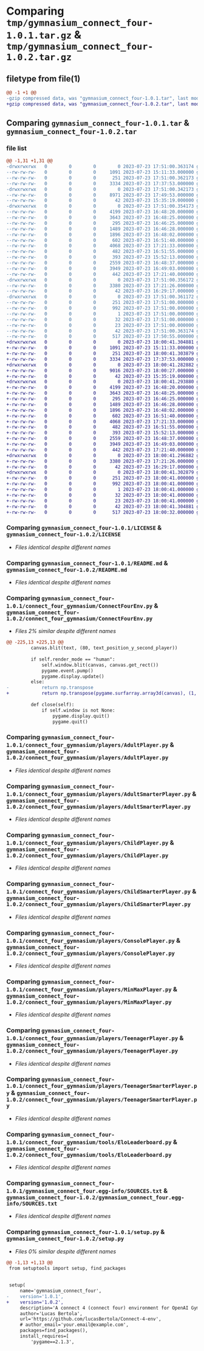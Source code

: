 # Comparing `tmp/gymnasium_connect_four-1.0.1.tar.gz` & `tmp/gymnasium_connect_four-1.0.2.tar.gz`

## filetype from file(1)

```diff
@@ -1 +1 @@
-gzip compressed data, was "gymnasium_connect_four-1.0.1.tar", last modified: Sun Jul 23 17:51:00 2023, max compression
+gzip compressed data, was "gymnasium_connect_four-1.0.2.tar", last modified: Sun Jul 23 18:00:41 2023, max compression
```

## Comparing `gymnasium_connect_four-1.0.1.tar` & `gymnasium_connect_four-1.0.2.tar`

### file list

```diff
@@ -1,31 +1,31 @@
-drwxrwxrwx   0        0        0        0 2023-07-23 17:51:00.363174 gymnasium_connect_four-1.0.1/
--rw-rw-rw-   0        0        0     1091 2023-07-23 15:11:33.000000 gymnasium_connect_four-1.0.1/LICENSE
--rw-rw-rw-   0        0        0      251 2023-07-23 17:51:00.362173 gymnasium_connect_four-1.0.1/PKG-INFO
--rw-rw-rw-   0        0        0     3334 2023-07-23 17:37:53.000000 gymnasium_connect_four-1.0.1/README.md
-drwxrwxrwx   0        0        0        0 2023-07-23 17:51:00.342173 gymnasium_connect_four-1.0.1/connect_four_gymnasium/
--rw-rw-rw-   0        0        0     8971 2023-07-23 17:49:53.000000 gymnasium_connect_four-1.0.1/connect_four_gymnasium/ConnectFourEnv.py
--rw-rw-rw-   0        0        0       42 2023-07-23 15:35:19.000000 gymnasium_connect_four-1.0.1/connect_four_gymnasium/__init__.py
-drwxrwxrwx   0        0        0        0 2023-07-23 17:51:00.354173 gymnasium_connect_four-1.0.1/connect_four_gymnasium/players/
--rw-rw-rw-   0        0        0     4199 2023-07-23 16:48:20.000000 gymnasium_connect_four-1.0.1/connect_four_gymnasium/players/AdultPlayer.py
--rw-rw-rw-   0        0        0     3643 2023-07-23 16:48:25.000000 gymnasium_connect_four-1.0.1/connect_four_gymnasium/players/AdultSmarterPlayer.py
--rw-rw-rw-   0        0        0      295 2023-07-23 16:46:25.000000 gymnasium_connect_four-1.0.1/connect_four_gymnasium/players/BabyPlayer.py
--rw-rw-rw-   0        0        0     1489 2023-07-23 16:46:28.000000 gymnasium_connect_four-1.0.1/connect_four_gymnasium/players/ChildPlayer.py
--rw-rw-rw-   0        0        0     1896 2023-07-23 16:48:02.000000 gymnasium_connect_four-1.0.1/connect_four_gymnasium/players/ChildSmarterPlayer.py
--rw-rw-rw-   0        0        0      602 2023-07-23 16:51:40.000000 gymnasium_connect_four-1.0.1/connect_four_gymnasium/players/ConsolePlayer.py
--rw-rw-rw-   0        0        0     4068 2023-07-23 17:21:33.000000 gymnasium_connect_four-1.0.1/connect_four_gymnasium/players/MinMaxPlayer.py
--rw-rw-rw-   0        0        0      482 2023-07-23 16:51:55.000000 gymnasium_connect_four-1.0.1/connect_four_gymnasium/players/ModelPlayer.py
--rw-rw-rw-   0        0        0      393 2023-07-23 15:52:13.000000 gymnasium_connect_four-1.0.1/connect_four_gymnasium/players/Player.py
--rw-rw-rw-   0        0        0     2559 2023-07-23 16:48:37.000000 gymnasium_connect_four-1.0.1/connect_four_gymnasium/players/TeenagerPlayer.py
--rw-rw-rw-   0        0        0     3949 2023-07-23 16:49:03.000000 gymnasium_connect_four-1.0.1/connect_four_gymnasium/players/TeenagerSmarterPlayer.py
--rw-rw-rw-   0        0        0      442 2023-07-23 17:21:40.000000 gymnasium_connect_four-1.0.1/connect_four_gymnasium/players/__init__.py
-drwxrwxrwx   0        0        0        0 2023-07-23 17:51:00.356172 gymnasium_connect_four-1.0.1/connect_four_gymnasium/tools/
--rw-rw-rw-   0        0        0     3380 2023-07-23 17:21:26.000000 gymnasium_connect_four-1.0.1/connect_four_gymnasium/tools/EloLeaderboard.py
--rw-rw-rw-   0        0        0       42 2023-07-23 16:29:17.000000 gymnasium_connect_four-1.0.1/connect_four_gymnasium/tools/__init__.py
-drwxrwxrwx   0        0        0        0 2023-07-23 17:51:00.361172 gymnasium_connect_four-1.0.1/gymnasium_connect_four.egg-info/
--rw-rw-rw-   0        0        0      251 2023-07-23 17:51:00.000000 gymnasium_connect_four-1.0.1/gymnasium_connect_four.egg-info/PKG-INFO
--rw-rw-rw-   0        0        0      992 2023-07-23 17:51:00.000000 gymnasium_connect_four-1.0.1/gymnasium_connect_four.egg-info/SOURCES.txt
--rw-rw-rw-   0        0        0        1 2023-07-23 17:51:00.000000 gymnasium_connect_four-1.0.1/gymnasium_connect_four.egg-info/dependency_links.txt
--rw-rw-rw-   0        0        0       32 2023-07-23 17:51:00.000000 gymnasium_connect_four-1.0.1/gymnasium_connect_four.egg-info/requires.txt
--rw-rw-rw-   0        0        0       23 2023-07-23 17:51:00.000000 gymnasium_connect_four-1.0.1/gymnasium_connect_four.egg-info/top_level.txt
--rw-rw-rw-   0        0        0       42 2023-07-23 17:51:00.363174 gymnasium_connect_four-1.0.1/setup.cfg
--rw-rw-rw-   0        0        0      517 2023-07-23 17:50:55.000000 gymnasium_connect_four-1.0.1/setup.py
+drwxrwxrwx   0        0        0        0 2023-07-23 18:00:41.304881 gymnasium_connect_four-1.0.2/
+-rw-rw-rw-   0        0        0     1091 2023-07-23 15:11:33.000000 gymnasium_connect_four-1.0.2/LICENSE
+-rw-rw-rw-   0        0        0      251 2023-07-23 18:00:41.303879 gymnasium_connect_four-1.0.2/PKG-INFO
+-rw-rw-rw-   0        0        0     3334 2023-07-23 17:37:53.000000 gymnasium_connect_four-1.0.2/README.md
+drwxrwxrwx   0        0        0        0 2023-07-23 18:00:41.282882 gymnasium_connect_four-1.0.2/connect_four_gymnasium/
+-rw-rw-rw-   0        0        0     9016 2023-07-23 18:00:27.000000 gymnasium_connect_four-1.0.2/connect_four_gymnasium/ConnectFourEnv.py
+-rw-rw-rw-   0        0        0       42 2023-07-23 15:35:19.000000 gymnasium_connect_four-1.0.2/connect_four_gymnasium/__init__.py
+drwxrwxrwx   0        0        0        0 2023-07-23 18:00:41.293880 gymnasium_connect_four-1.0.2/connect_four_gymnasium/players/
+-rw-rw-rw-   0        0        0     4199 2023-07-23 16:48:20.000000 gymnasium_connect_four-1.0.2/connect_four_gymnasium/players/AdultPlayer.py
+-rw-rw-rw-   0        0        0     3643 2023-07-23 16:48:25.000000 gymnasium_connect_four-1.0.2/connect_four_gymnasium/players/AdultSmarterPlayer.py
+-rw-rw-rw-   0        0        0      295 2023-07-23 16:46:25.000000 gymnasium_connect_four-1.0.2/connect_four_gymnasium/players/BabyPlayer.py
+-rw-rw-rw-   0        0        0     1489 2023-07-23 16:46:28.000000 gymnasium_connect_four-1.0.2/connect_four_gymnasium/players/ChildPlayer.py
+-rw-rw-rw-   0        0        0     1896 2023-07-23 16:48:02.000000 gymnasium_connect_four-1.0.2/connect_four_gymnasium/players/ChildSmarterPlayer.py
+-rw-rw-rw-   0        0        0      602 2023-07-23 16:51:40.000000 gymnasium_connect_four-1.0.2/connect_four_gymnasium/players/ConsolePlayer.py
+-rw-rw-rw-   0        0        0     4068 2023-07-23 17:21:33.000000 gymnasium_connect_four-1.0.2/connect_four_gymnasium/players/MinMaxPlayer.py
+-rw-rw-rw-   0        0        0      482 2023-07-23 16:51:55.000000 gymnasium_connect_four-1.0.2/connect_four_gymnasium/players/ModelPlayer.py
+-rw-rw-rw-   0        0        0      393 2023-07-23 15:52:13.000000 gymnasium_connect_four-1.0.2/connect_four_gymnasium/players/Player.py
+-rw-rw-rw-   0        0        0     2559 2023-07-23 16:48:37.000000 gymnasium_connect_four-1.0.2/connect_four_gymnasium/players/TeenagerPlayer.py
+-rw-rw-rw-   0        0        0     3949 2023-07-23 16:49:03.000000 gymnasium_connect_four-1.0.2/connect_four_gymnasium/players/TeenagerSmarterPlayer.py
+-rw-rw-rw-   0        0        0      442 2023-07-23 17:21:40.000000 gymnasium_connect_four-1.0.2/connect_four_gymnasium/players/__init__.py
+drwxrwxrwx   0        0        0        0 2023-07-23 18:00:41.296882 gymnasium_connect_four-1.0.2/connect_four_gymnasium/tools/
+-rw-rw-rw-   0        0        0     3380 2023-07-23 17:21:26.000000 gymnasium_connect_four-1.0.2/connect_four_gymnasium/tools/EloLeaderboard.py
+-rw-rw-rw-   0        0        0       42 2023-07-23 16:29:17.000000 gymnasium_connect_four-1.0.2/connect_four_gymnasium/tools/__init__.py
+drwxrwxrwx   0        0        0        0 2023-07-23 18:00:41.302879 gymnasium_connect_four-1.0.2/gymnasium_connect_four.egg-info/
+-rw-rw-rw-   0        0        0      251 2023-07-23 18:00:41.000000 gymnasium_connect_four-1.0.2/gymnasium_connect_four.egg-info/PKG-INFO
+-rw-rw-rw-   0        0        0      992 2023-07-23 18:00:41.000000 gymnasium_connect_four-1.0.2/gymnasium_connect_four.egg-info/SOURCES.txt
+-rw-rw-rw-   0        0        0        1 2023-07-23 18:00:41.000000 gymnasium_connect_four-1.0.2/gymnasium_connect_four.egg-info/dependency_links.txt
+-rw-rw-rw-   0        0        0       32 2023-07-23 18:00:41.000000 gymnasium_connect_four-1.0.2/gymnasium_connect_four.egg-info/requires.txt
+-rw-rw-rw-   0        0        0       23 2023-07-23 18:00:41.000000 gymnasium_connect_four-1.0.2/gymnasium_connect_four.egg-info/top_level.txt
+-rw-rw-rw-   0        0        0       42 2023-07-23 18:00:41.304881 gymnasium_connect_four-1.0.2/setup.cfg
+-rw-rw-rw-   0        0        0      517 2023-07-23 18:00:32.000000 gymnasium_connect_four-1.0.2/setup.py
```

### Comparing `gymnasium_connect_four-1.0.1/LICENSE` & `gymnasium_connect_four-1.0.2/LICENSE`

 * *Files identical despite different names*

### Comparing `gymnasium_connect_four-1.0.1/README.md` & `gymnasium_connect_four-1.0.2/README.md`

 * *Files identical despite different names*

### Comparing `gymnasium_connect_four-1.0.1/connect_four_gymnasium/ConnectFourEnv.py` & `gymnasium_connect_four-1.0.2/connect_four_gymnasium/ConnectFourEnv.py`

 * *Files 2% similar despite different names*

```diff
@@ -225,13 +225,13 @@
         canvas.blit(text, (80, text_position_y_second_player))
 
         if self.render_mode == "human":
             self.window.blit(canvas, canvas.get_rect())
             pygame.event.pump()
             pygame.display.update()
         else:
-            return np.transpose
+            return np.transpose(pygame.surfarray.array3d(canvas), (1, 0, 2))
         
         def close(self):
             if self.window is not None:
                 pygame.display.quit()
                 pygame.quit()
```

### Comparing `gymnasium_connect_four-1.0.1/connect_four_gymnasium/players/AdultPlayer.py` & `gymnasium_connect_four-1.0.2/connect_four_gymnasium/players/AdultPlayer.py`

 * *Files identical despite different names*

### Comparing `gymnasium_connect_four-1.0.1/connect_four_gymnasium/players/AdultSmarterPlayer.py` & `gymnasium_connect_four-1.0.2/connect_four_gymnasium/players/AdultSmarterPlayer.py`

 * *Files identical despite different names*

### Comparing `gymnasium_connect_four-1.0.1/connect_four_gymnasium/players/ChildPlayer.py` & `gymnasium_connect_four-1.0.2/connect_four_gymnasium/players/ChildPlayer.py`

 * *Files identical despite different names*

### Comparing `gymnasium_connect_four-1.0.1/connect_four_gymnasium/players/ChildSmarterPlayer.py` & `gymnasium_connect_four-1.0.2/connect_four_gymnasium/players/ChildSmarterPlayer.py`

 * *Files identical despite different names*

### Comparing `gymnasium_connect_four-1.0.1/connect_four_gymnasium/players/ConsolePlayer.py` & `gymnasium_connect_four-1.0.2/connect_four_gymnasium/players/ConsolePlayer.py`

 * *Files identical despite different names*

### Comparing `gymnasium_connect_four-1.0.1/connect_four_gymnasium/players/MinMaxPlayer.py` & `gymnasium_connect_four-1.0.2/connect_four_gymnasium/players/MinMaxPlayer.py`

 * *Files identical despite different names*

### Comparing `gymnasium_connect_four-1.0.1/connect_four_gymnasium/players/TeenagerPlayer.py` & `gymnasium_connect_four-1.0.2/connect_four_gymnasium/players/TeenagerPlayer.py`

 * *Files identical despite different names*

### Comparing `gymnasium_connect_four-1.0.1/connect_four_gymnasium/players/TeenagerSmarterPlayer.py` & `gymnasium_connect_four-1.0.2/connect_four_gymnasium/players/TeenagerSmarterPlayer.py`

 * *Files identical despite different names*

### Comparing `gymnasium_connect_four-1.0.1/connect_four_gymnasium/tools/EloLeaderboard.py` & `gymnasium_connect_four-1.0.2/connect_four_gymnasium/tools/EloLeaderboard.py`

 * *Files identical despite different names*

### Comparing `gymnasium_connect_four-1.0.1/gymnasium_connect_four.egg-info/SOURCES.txt` & `gymnasium_connect_four-1.0.2/gymnasium_connect_four.egg-info/SOURCES.txt`

 * *Files identical despite different names*

### Comparing `gymnasium_connect_four-1.0.1/setup.py` & `gymnasium_connect_four-1.0.2/setup.py`

 * *Files 0% similar despite different names*

```diff
@@ -1,13 +1,13 @@
 from setuptools import setup, find_packages
 
 
 setup(
     name='gymnasium_connect_four',
-    version='1.0.1',
+    version='1.0.2',
     description='A connect 4 (connect four) environment for OpenAI Gym and Gymnasium',
     author='Lucas Bertola',
     url='https://github.com/lucasBertola/Connect-4-env',  
     # author_email='your.email@example.com',
     packages=find_packages(),
     install_requires=[
         'pygame==2.1.3',
```


